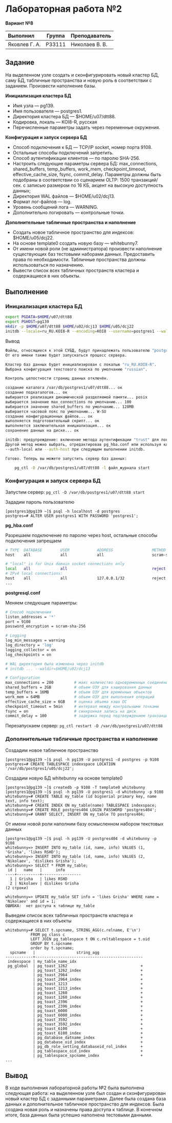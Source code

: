 # Лабораторная работа №2

**Вариант №8**

| Выполнил      | Группа | Преподаватель  |
| :------------ | ------ | -------------- |
| Яковлев Г. А. | P33111 | Николаев В. В. |

## Задание

На выделенном узле создать и сконфигурировать новый кластер БД, саму БД, табличные пространства и новую роль в соответствии с заданием. Произвести наполнение базы.

**Инициализация кластера БД**

- Имя узла — pg139.
- Имя пользователя — postgres1.
- Директория кластера БД — $HOME/u07/dtt88.
- Кодировка, локаль — KOI8-R, русская
- Перечисленные параметры задать через переменные окружения.

**Конфигурация и запуск сервера БД**

- Способ подключения к БД — TCP/IP socket, номер порта 9108.
- Остальные способы подключений запретить.
- Способ аутентификации клиентов — по паролю SHA-256.
- Настроить следующие параметры сервера БД: max_connections, shared_buffers, temp_buffers, work_mem, checkpoint_timeout, effective_cache_size, fsync, commit_delay. Параметры должны быть подобраны в соответствии со сценарием OLTP: 1500 транзакций/сек. с записью размером по 16 КБ, акцент на высокую доступность данных;
- Директория WAL файлов — $HOME/u02/dcj13.
- Формат лог-файлов — log.
- Уровень сообщений лога — WARNING.
- Дополнительно логировать — контрольные точки.

**Дополнительные табличные пространства и наполнение**

- Создать новое табличное пространство для индексов: $HOME/u05/dcj22.
- На основе template0 создать новую базу — whitebunny7.
- От имени новой роли (не администратора) произвести наполнение существующих баз тестовыми наборами данных. Предоставить права по необходимости. Табличные пространства должны использоваться по назначению.
- Вывести список всех табличных пространств кластера и содержащиеся в них объекты.

## Выполнение

### Инициализация кластера БД

```bash
export PGDATA=$HOME/u07/dtt88
export PGHOST=pg139
mkdir -p $HOME/u07/dtt88 $HOME/u02/dcj13 $HOME/u05/dcj22
initdb --locale=ru_RU.KOI8-R --encoding=KOI8 --username=postgres1 --waldir=$HOME/u02/dcj13
```

Вывод

```bash
Файлы, относящиеся к этой СУБД, будут принадлежать пользователю "postgres1".
От его имени также будет запускаться процесс сервера.

Кластер баз данных будет инициализирован с локалью "ru_RU.KOI8-R".
Выбрана конфигурация текстового поиска по умолчанию "russian".

Контроль целостности страниц данных отключён.

создание каталога /var/db/postgres1/u07/dtt88... ок
создание подкаталогов... ок
выбирается реализация динамической разделяемой памяти... posix
выбирается значение max_connections по умолчанию... 100
выбирается значение shared_buffers по умолчанию... 128MB
выбирается часовой пояс по умолчанию... W-SU
создание конфигурационных файлов... ок
выполняется подготовительный скрипт... ок
выполняется заключительная инициализация... ок
сохранение данных на диске... ок

initdb: предупреждение: включение метода аутентификации "trust" для локальных подключений
Другой метод можно выбрать, отредактировав pg_hba.conf или используя ключи -A,
--auth-local или --auth-host при следующем выполнении initdb.

Готово. Теперь вы можете запустить сервер баз данных:

    pg_ctl -D /var/db/postgres1/u07/dtt88 -l файл_журнала start
```

### Конфигурация и запуск сервера БД

Запустим сервер: `pg_ctl -D /var/db/postgres1/u07/dtt88 start`

Зададим пароль пользователю

```postgresql
[postgres1@pg139 ~]$ psql -h localhost -d postgres
postgres=# ALTER USER postgres1 WITH PASSWORD 'postgres1';
```

**pg_hba.conf**

Разрешаем подключение по паролю через host, остальные способы подключения запрещаем

```bash
# TYPE  DATABASE        USER            ADDRESS                 METHOD
host    all             all             all                     scram-sha-256

# "local" is for Unix domain socket connections only
local   all             all                                     reject
# IPv4 local connections:
host    all             all             127.0.0.1/32            reject
...
```

**postgresql.conf**

Меняем следующие параметры:

```bash
# Способ подключения
listen_addresses = '*'
port = 9108
password_encryption = scram-sha-256

# Logging
log_min_messages = warning
log_directory = 'log'
logging_collector = on
log_checkpoints = on

# WAL директория была изменена через initdb
# initdb ... --waldir=$HOME/u02/dcj13

# Configuration
max_connections = 200         # макс количество одновременных соединений
shared_buffers = 2GB          # объем ОЗУ для кэширования данных
temp_buffers = 16MB           # объем ОЗУ для временных объектов
work_mem = 64MB               # объем ОЗУ для выполнения операций
effective_cache_size = 6GB    # оценка объема кэша ОС
checkpoint_timeout = 5min     # интервал между контрольными точками
fsync = on                    # синхронная запись на диск
commit_delay = 100            # задержка перед подтверждением транзакции
```

Перезапускаем сервер: `pg_ctl restart -D /var/db/postgres1/u07/dtt88 `

### Дополнительные табличные пространства и наполнение

Создадим новое табличное пространство

```postgresql
[postgres1@pg139 ~]$ psql -h pg139 -U postgres1 -d postgres -p 9108
postgres=# CREATE TABLESPACE indexspace LOCATION '/var/db/postgres1/u05/dcj22';
```

Создадим новую БД whitebunny на основе template0

```postgresql
[postgres1@pg139 ~]$ createdb -p 9108 -T template0 whitebunny
[postgres1@pg139 ~]$ psql -h pg139 -U postgres1 -d whitebunny -p 9108
whitebunny=# CREATE TABLE my_table (id bigserial primary key, name text, info text);
whitebunny=# CREATE INDEX ON my_table(name) TABLESPACE indexspace;
whitebunny=# CREATE ROLE postgres404 LOGIN PASSWORD 'postgres404';
whitebunny=# GRANT SELECT, INSERT ON my_table TO postgres404;
```

От имени новой роли наполним базу осмысленном набором текстовых данных

```postgresql
[postgres1@pg139 ~]$ psql -h pg139 -U postgres404 -d whitebunny -p 9108
whitebunny=> INSERT INTO my_table (id, name, info) VALUES (1, 'Grisha', 'likes RSHD');
whitebunny=> INSERT INTO my_table (id, name, info) VALUES (2, 'Nikolaev', 'dislikes Grisha');
whitebunny=> SELECT * FROM my_table;
 id |   name   |      info       
----+----------+-----------------
  1 | Grisha   | likes RSHD
  2 | Nikolaev | dislikes Grisha
(2 строки)

whitebunny=> UPDATE my_table SET info = 'likes Grisha' WHERE name = 'Nikolaev' and id = 1;
ОШИБКА:  нет доступа к таблице my_table
```

Выведем список всех табличных пространств кластера и содержащиеся в них объекты

```postgresql
whitebunny=# SELECT t.spcname, STRING_AGG(c.relname, E'\n')
           FROM pg_class c
           LEFT JOIN pg_tablespace t ON c.reltablespace = t.oid
           GROUP BY t.spcname
           order by t.spcname;
  spcname   |                  string_agg                   
------------+-----------------------------------------------
 indexspace | my_table_name_idx
 pg_global  | pg_toast_1262                                +
            | pg_toast_1262_index                          +
            | pg_toast_2964                                +
            | pg_toast_2964_index                          +
            | pg_toast_1213                                +
            | pg_toast_1213_index                          +
            | pg_toast_1260                                +
            | pg_toast_1260_index                          +
            | pg_toast_2396                                +
            | pg_toast_2396_index                          +
            | pg_toast_6000                                +
            | pg_toast_6000_index                          +
            | pg_toast_3592                                +
            | pg_toast_3592_index                          +
            | pg_toast_6100                                +
            | pg_toast_6100_index                          +
            | pg_database_datname_index                    +
            | pg_database_oid_index                        +
            | pg_db_role_setting_databaseid_rol_index      +
            | pg_tablespace_oid_index                      +
            | pg_tablespace_spcname_index                  +
...
```

## Вывод

В ходе выполнения лабораторной работы №2 была выполнена следующая работа: на выделенном узле был создан и сконфигурирован новый кластер БД с заданными параметрами. Далее была создана база данных и дополнительное табличное пространство для индексов. Была создана новая роль и назначены права доступа к таблице. В конечном итоге, база данных была успешно наполнена тестовыми данными.
